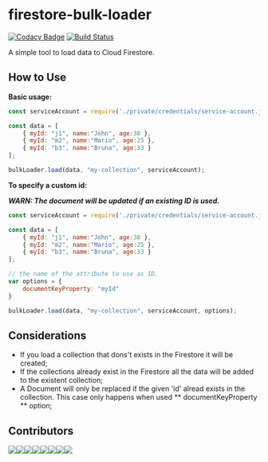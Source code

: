 # firestore-bulk-loader

[![Codacy Badge](https://api.codacy.com/project/badge/Grade/7df8ffe9407c444d9992e9aa16f50607)](https://www.codacy.com/manual/marcosvidolin/firestore-bulk-loader?utm_source=github.com&amp;utm_medium=referral&amp;utm_content=marcosvidolin/firestore-bulk-loader&amp;utm_campaign=Badge_Grade) [![Build Status](https://travis-ci.org/marcosvidolin/firestore-bulk-loader.svg?branch=master)](https://travis-ci.org/marcosvidolin/firestore-bulk-loader)

A simple tool to load data to Cloud Firestore.

## How to Use

**Basic usage:**

```javascript
const serviceAccount = require('./private/credentials/service-account.json');

const data = [
    { myId: "j1", name:"John", age:30 },
    { myId: "m2", name:"Mario", age:25 },
    { myId: "b3", name:"Bruna", age:33 }
];

bulkLoader.load(data, "my-collection", serviceAccount);
```

**To specify a custom id:**

***WARN: The document will be updated if an existing ID is used.***

```javascript
const serviceAccount = require('./private/credentials/service-account.json');

const data = [
    { myId: "j1", name:"John", age:30 },
    { myId: "m2", name:"Mario", age:25 },
    { myId: "b3", name:"Bruna", age:33 }
];

// the name of the attribute to use as ID.
var options = {
    documentKeyProperty: "myId"
}

bulkLoader.load(data, "my-collection", serviceAccount, options);
```

## Considerations

- If you load a collection that dons't exists in the Firestore it will be created;
- If the collections already exist in the Firestore all the data will be added to the existent collection;
- A Document will only be replaced if the given 'id' alread exists in the collection. This case only happens when used ** documentKeyProperty ** option;

## Contributors

[![](https://sourcerer.io/fame/marcosvidolin/marcosvidolin/firestore-bulk-loader/images/0)](https://sourcerer.io/fame/marcosvidolin/marcosvidolin/firestore-bulk-loader/links/0)[![](https://sourcerer.io/fame/marcosvidolin/marcosvidolin/firestore-bulk-loader/images/1)](https://sourcerer.io/fame/marcosvidolin/marcosvidolin/firestore-bulk-loader/links/1)[![](https://sourcerer.io/fame/marcosvidolin/marcosvidolin/firestore-bulk-loader/images/2)](https://sourcerer.io/fame/marcosvidolin/marcosvidolin/firestore-bulk-loader/links/2)[![](https://sourcerer.io/fame/marcosvidolin/marcosvidolin/firestore-bulk-loader/images/3)](https://sourcerer.io/fame/marcosvidolin/marcosvidolin/firestore-bulk-loader/links/3)[![](https://sourcerer.io/fame/marcosvidolin/marcosvidolin/firestore-bulk-loader/images/4)](https://sourcerer.io/fame/marcosvidolin/marcosvidolin/firestore-bulk-loader/links/4)[![](https://sourcerer.io/fame/marcosvidolin/marcosvidolin/firestore-bulk-loader/images/5)](https://sourcerer.io/fame/marcosvidolin/marcosvidolin/firestore-bulk-loader/links/5)[![](https://sourcerer.io/fame/marcosvidolin/marcosvidolin/firestore-bulk-loader/images/6)](https://sourcerer.io/fame/marcosvidolin/marcosvidolin/firestore-bulk-loader/links/6)[![](https://sourcerer.io/fame/marcosvidolin/marcosvidolin/firestore-bulk-loader/images/7)](https://sourcerer.io/fame/marcosvidolin/marcosvidolin/firestore-bulk-loader/links/7)
